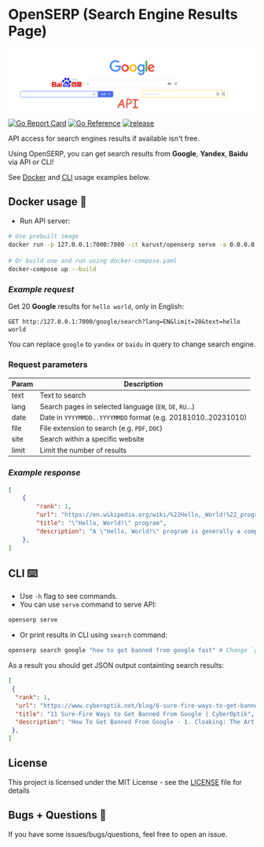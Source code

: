 # OpenSERP (Search Engine Results Page)
![OpenSERP](/logo.png)

[![Go Report Card](https://goreportcard.com/badge/github.com/karust/openserp)](https://goreportcard.com/report/github.com/karust/openserp)
[![Go Reference](https://pkg.go.dev/badge/github.com/karust/openserp.svg)](https://pkg.go.dev/github.com/karust/openserp)
[![release](https://img.shields.io/github/release-pre/karust/openserp.svg)](https://github.com/karust/openserp/releases)
<!-- ![Docker Image Size (tag)](https://img.shields.io/docker/image-size/karust/openserp/latest) -->
API access for search engines results if available isn't free.

Using OpenSERP, you can get search results from **Google**, **Yandex**, **Baidu** via API or CLI!

See [Docker](#docker) and [CLI](#cli) usage examples below.

## Docker usage  <a name="docker"></a> 🐳
* Run API server:
```bash
# Use prebuilt image
docker run -p 127.0.0.1:7000:7000 -it karust/openserp serve -a 0.0.0.0 -p 7000

# Or build one and run using docker-compose.yaml
docker-compose up --build
```

### *Example request*
Get 20 **Google** results for `hello world`, only in English:
```
GET http:/127.0.0.1:7000/google/search?lang=EN&limit=20&text=hello world
```
You can replace `google` to `yandex` or `baidu` in query to change search engine.

### Request parameters
| Param | Description                                                  |
|-------|--------------------------------------------------------------|
| text  | Text to search                                               |
| lang  | Search pages in selected language (`EN`, `DE`, `RU`...)      |
| date  | Date in `YYYYMMDD..YYYYMMDD` format (e.g. 20181010..20231010) |
| file  | File extension to search  (e.g. `PDF`, `DOC`)                 |
| site  | Search within a specific website                                 |
| limit | Limit the number of results                                  |

### *Example response*
```JSON
[
    {
        "rank": 1,
        "url": "https://en.wikipedia.org/wiki/%22Hello,_World!%22_program",
        "title": "\"Hello, World!\" program",
        "description": "A \"Hello, World!\" program is generally a computer program that ignores any input, and outputs or displays a message similar to \"Hello, World!\"."
    },
]
```

## CLI <a name="cli"></a> ⌨️
* Use `-h` flag to see commands.
* You can use `serve` command to serve API:
```bash
openserp serve 
```
* Or print results in CLI using `search` command:
```bash
openserp search google "how to get banned from google fast" # Change `google` to `yandex` or `baidu`
```
As a result you should get JSON output containting search results:
```json
[
 {
  "rank": 1,
  "url": "https://www.cyberoptik.net/blog/6-sure-fire-ways-to-get-banned-from-google/",
  "title": "11 Sure-Fire Ways to Get Banned From Google | CyberOptik",
  "description": "How To Get Banned From Google · 1. Cloaking: The Art of Deception · 2. Plagiarism: Because Originality is Overrated · 3. Keyword Stuffing: More is Always Better · 4 ..."
 },
]
 ```

 ## License
This project is licensed under the MIT License - see the [LICENSE](LICENSE) file for details

## Bugs + Questions 👾
If you have some issues/bugs/questions, feel free to open an issue.